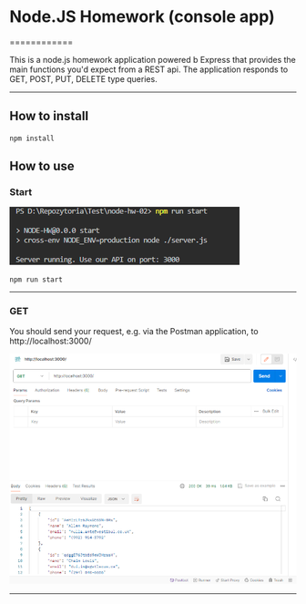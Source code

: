 # Node.JS Homework (console app)
============

This is a node.js homework application powered b Express that provides the main functions you'd expect from a REST api. The application responds to GET, POST, PUT, DELETE type queries.

---

## How to install

```shell
npm install
```

## How to use
### Start
![Start](./models//images/run.png)
```shell
npm run start 
```
--------------- 
### GET

You should send your request, e.g. via the Postman application, to http://localhost:3000/

![GET](./models//images/get.PNG)


--------------- 


